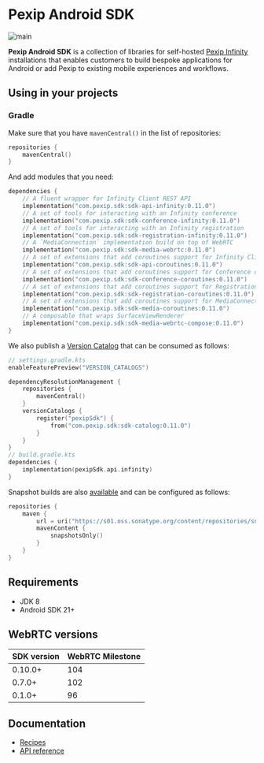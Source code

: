 # Pexip Android SDK

![main](https://github.com/pexip/pexip-android-sdk/actions/workflows/main.yml/badge.svg)

**Pexip Android SDK** is a collection of libraries for
self-hosted [Pexip Infinity](https://docs.pexip.com/admin/admin_intro.htm) installations that
enables customers to build bespoke applications for Android or add Pexip to existing mobile
experiences and workflows.

## Using in your projects

### Gradle

Make sure that you have `mavenCentral()` in the list of repositories:

```kotlin
repositories {
    mavenCentral()
}
```

And add modules that you need:

```kotlin
dependencies {
    // A fluent wrapper for Infinity Client REST API
    implementation("com.pexip.sdk:sdk-api-infinity:0.11.0")
    // A set of tools for interacting with an Infinity conference
    implementation("com.pexip.sdk:sdk-conference-infinity:0.11.0")
    // A set of tools for interacting with an Infinity registration
    implementation("com.pexip.sdk:sdk-registration-infinity:0.11.0")
    // A `MediaConnection` implementation build on top of WebRTC
    implementation("com.pexip.sdk:sdk-media-webrtc:0.11.0")
    // A set of extensions that add coroutines support for Infinity Client REST API
    implementation("com.pexip.sdk:sdk-api-coroutines:0.11.0")
    // A set of extensions that add coroutines support for Conference object
    implementation("com.pexip.sdk:sdk-conference-coroutines:0.11.0")
    // A set of extensions that add coroutines support for Registration object
    implementation("com.pexip.sdk:sdk-registration-coroutines:0.11.0")
    // A set of extensions that add coroutines support for MediaConnection object
    implementation("com.pexip.sdk:sdk-media-coroutines:0.11.0")
    // A composable that wraps SurfaceViewRenderer
    implementation("com.pexip.sdk:sdk-media-webrtc-compose:0.11.0")
}
```

We also publish
a [Version Catalog](https://docs.gradle.org/current/userguide/platforms.html#sub:version-catalog)
that can be consumed as follows:

```kotlin
// settings.gradle.kts
enableFeaturePreview("VERSION_CATALOGS")

dependencyResolutionManagement {
    repositories {
        mavenCentral()
    }
    versionCatalogs {
        register("pexipSdk") {
            from("com.pexip.sdk:sdk-catalog:0.11.0")
        }
    }
}
// build.gradle.kts
dependencies {
    implementation(pexipSdk.api.infinity)
}
```

Snapshot builds are
also [available](https://s01.oss.sonatype.org/content/repositories/snapshots/com/pexip/sdk/) and can
be configured as follows:

```kotlin
repositories {
    maven {
        url = uri("https://s01.oss.sonatype.org/content/repositories/snapshots/")
        mavenContent {
            snapshotsOnly()
        }
    }
}
```

## Requirements

* JDK 8
* Android SDK 21+

## WebRTC versions

| SDK version | WebRTC Milestone |
|-------------|------------------|
| 0.10.0+     | 104              |
| 0.7.0+      | 102              |
| 0.1.0+      | 96               |

## Documentation

- [Recipes](https://github.com/pexip/pexip-android-sdk/blob/main/docs/recipes.md)
- [API reference](https://pexip.github.io/pexip-android-sdk/)
